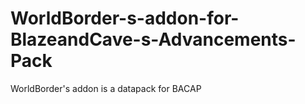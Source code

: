 # WorldBorder-s-addon-for-BlazeandCave-s-Advancements-Pack
WorldBorder's addon is a datapack for BACAP
